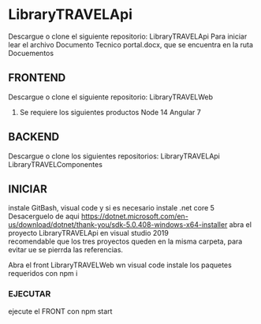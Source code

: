 # LibraryTRAVELApi
Descargue o clone el siguiente repositorio:
LibraryTRAVELApi
Para iniciar lear el archivo Documento Tecnico portal.docx, que se encuentra en la ruta Docuementos
  
## FRONTEND
Descargue o clone el siguiente repositorio:
LibraryTRAVELWeb
1.	Se requiere los siguientes productos
Node 14
Angular 7

## BACKEND
Descargue o clone los siguientes repositorios:
LibraryTRAVELApi
LibraryTRAVELComponentes

## INICIAR
instale GitBash, visual code y si es necesario instale .net core 5
Desacerguelo de aqui https://dotnet.microsoft.com/en-us/download/dotnet/thank-you/sdk-5.0.408-windows-x64-installer
abra el proyecto LibraryTRAVELApi en visual studio 2019  
recomendable que los tres proyectos queden en la misma carpeta, para evitar ue se pierrda las referencias.

Abra el front LibraryTRAVELWeb wn visual code
instale los paquetes requeridos con npm i
### EJECUTAR
ejecute el FRONT con npm start



